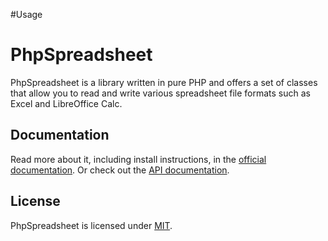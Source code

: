#Usage
# PhpSpreadsheet
PhpSpreadsheet is a library written in pure PHP and offers a set of classes that
allow you to read and write various spreadsheet file formats such as Excel and LibreOffice Calc.

## Documentation

Read more about it, including install instructions, in the [official documentation](https://phpspreadsheet.readthedocs.io). Or check out the [API documentation](https://phpoffice.github.io/PhpSpreadsheet).

## License

PhpSpreadsheet is licensed under [MIT](https://github.com/PHPOffice/PhpSpreadsheet/blob/master/LICENSE).

